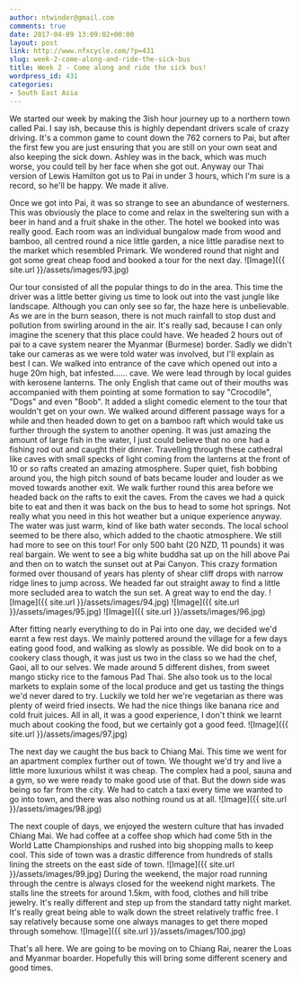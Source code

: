 ```yaml
---
author: ntwinder@gmail.com
comments: true
date: 2017-04-09 13:09:02+00:00
layout: post
link: http://www.nfxcycle.com/?p=431
slug: week-2-come-along-and-ride-the-sick-bus
title: Week 2 - Come along and ride the sick bus!
wordpress_id: 431
categories:
- South East Asia
---
```


We started our week by making the 3ish hour journey up to a northern town called Pai.  I say ish, because this is highly dependant drivers scale of crazy driving. It's a common game to count down the 762 corners to Pai, but after the first few you are just ensuring that you are still on your own seat and also keeping the sick down.  Ashley was in the back, which was much worse, you could tell by her face when she got out.  Anyway our Thai version of Lewis Hamilton got us to Pai in under 3 hours, which I'm sure is a record, so he'll be happy.  We made it alive.

Once we got into Pai, it was so strange to see an abundance of westerners.  This was obviously the place to come and relax in the sweltering sun with a beer in hand and a fruit shake in the other.  The hotel we booked into was really good.  Each room was an individual bungalow made from wood and bamboo, all centred round a nice little garden, a nice little paradise next to the market which resembled Primark.  We wondered round that night and got some great cheap food and booked a tour for the next day.
![Image]({{ site.url }}/assets/images/93.jpg)

Our tour consisted of all the popular things to do in the area.  This time the driver was a little better giving us time to look out into the vast jungle like landscape.  Although you can only see so far, the haze here is unbelievable.  As we are in the burn season, there is not much rainfall to stop dust and pollution from swirling around in the air. It's really sad, because I can only imagine the scenery that this place could have.  We headed 2 hours out of pai to a cave system nearer the Myanmar (Burmese) border.  Sadly we didn't take our cameras as we were told water was involved, but I'll explain as best I can.  We walked into entrance of the cave which opened out into a huge 20m high, bat infested...... cave. We were lead through by local guides with kerosene lanterns.  The only English that came out of their mouths was accompanied with them pointing at some formation to say "Crocodile", "Dogs" and even "Boob".  It added a slight comedic element to the tour that wouldn't get on your own. We walked around different passage ways for a while and then headed down to get on a bamboo raft which would take us further through the system to another opening.  It was just amazing the amount of large fish in the water, I just could believe that no one had a fishing rod out and caught their dinner. Travelling through these cathedral like caves with small specks of light coming from the lanterns at the front of 10 or so rafts created an amazing atmosphere. Super quiet, fish bobbing around you, the high pitch sound of bats became louder and louder as we moved towards another exit. We walk further round this area before we headed back on the rafts to exit the caves.
From the caves we had a quick bite to eat and then it was back on the bus to head to some hot springs.  Not really what you need in this hot weather but a unique experience anyway. The water was just warm, kind of like bath water seconds. The local school seemed to be there also, which added to the chaotic atmosphere.
We still had more to see on this tour! For only 500 baht (20 NZD, 11 pounds) it was real bargain. We went to see a big white buddha sat up on the hill above Pai and then on to watch the sunset out at Pai Canyon.  This crazy formation formed over thousand of years has plenty of shear cliff drops with narrow ridge lines to jump across. We headed far out straight away to find a little more secluded area to watch the sun set. A great way to end the day.
![Image]({{ site.url }}/assets/images/94.jpg)
![Image]({{ site.url }}/assets/images/95.jpg)
![Image]({{ site.url }}/assets/images/96.jpg)

After fitting nearly everything to do in Pai into one day, we decided we'd earnt a few rest days. We mainly pottered around the village for a few days eating good food, and walking as slowly as possible.  We did book on to a cookery class though, it was just us two in the class so we had the chef, Gaoi, all to our selves.  We made around 5 different dishes, from sweet mango sticky rice to the famous Pad Thai. She also took us to the local markets to explain some of the local produce and get us tasting the things we'd never dared to try. Luckily we told her we're vegetarian as there was plenty of weird fried insects. We had the nice things like banana rice and cold fruit juices. All in all, it was a good experience, I don't think we learnt much about cooking the food, but we certainly got a good feed.
![Image]({{ site.url }}/assets/images/97.jpg)

The next day we caught the bus back to Chiang Mai.  This time we went for an apartment complex further out of town. We thought we'd try and live a little more luxurious whilst it was cheap.  The complex had a pool, sauna and a gym, so we were ready to make good use of that.  But the down side was being so far from the city. We had to catch a taxi every time we wanted to go into town, and there was also nothing round us at all.
![Image]({{ site.url }}/assets/images/98.jpg)

The next couple of days, we enjoyed the western culture that has invaded Chiang Mai.  We had coffee at a coffee shop which had come 5th in the World Latte Championships and rushed into big shopping malls to keep cool.  This side of town was a drastic difference from hundreds of stalls lining the streets on the east side of town.
![Image]({{ site.url }}/assets/images/99.jpg)
During the weekend, the major road running through the centre is always closed for the weekend night markets. The stalls line the streets for around 1.5km, with food, clothes and hill tribe jewelry.  It's really different and step up from the standard tatty night market. It's really great being able to walk down the street relatively traffic free. I say relatively because some one always manages to get there moped through somehow.
![Image]({{ site.url }}/assets/images/100.jpg)

That's all here. We are going to be moving on to Chiang Rai, nearer the Loas and Myanmar boarder. Hopefully this will bring some different scenery and good times.
